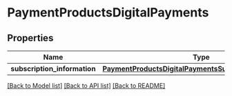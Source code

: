 # PaymentProductsDigitalPayments

## Properties
Name | Type | Description | Notes
------------ | ------------- | ------------- | -------------
**subscription_information** | [**PaymentProductsDigitalPaymentsSubscriptionInformation**](PaymentProductsDigitalPaymentsSubscriptionInformation.md) |  | [optional] 

[[Back to Model list]](../README.md#documentation-for-models) [[Back to API list]](../README.md#documentation-for-api-endpoints) [[Back to README]](../README.md)


